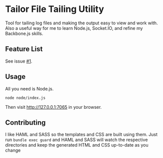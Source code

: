 Tailor File Tailing Utility
===========================

Tool for tailing log files and making the output easy to view and work with. Also a useful way for me to learn Node.js, Socket.IO, and refine my Backbone.js skills.

Feature List
------------

See issue [#1](https://github.com/thadd/tailor/issues/1).

Usage
-----

All you need is Node.js.

````
node node/index.js
````

Then visit http://127.0.0.1:7065 in your browser.

Contributing
------------

I like HAML and SASS so the templates and CSS are built using them. Just run `bundle exec guard` and HAML and SASS will watch the respective directories and keep the generated HTML and CSS up-to-date as you change